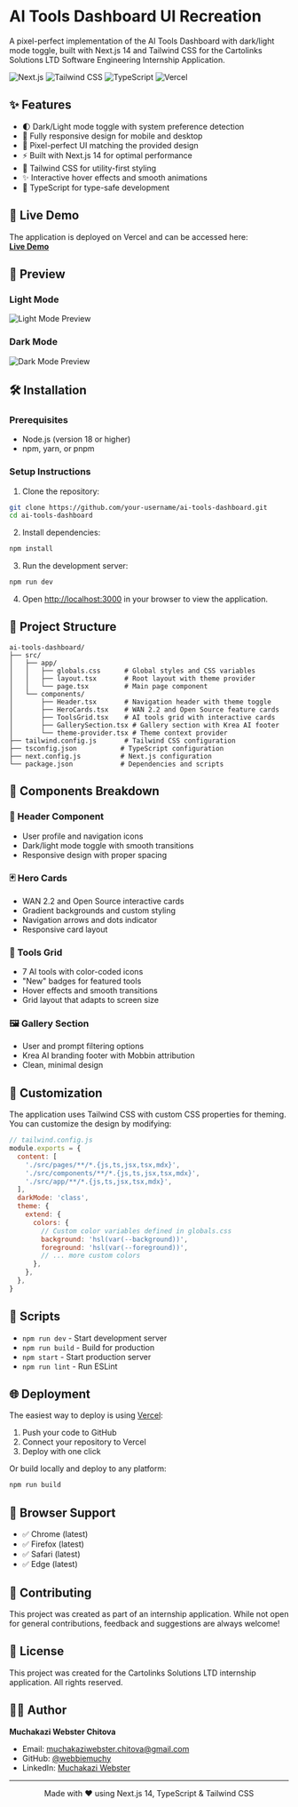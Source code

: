 # AI Tools Dashboard UI Recreation

A pixel-perfect implementation of the AI Tools Dashboard with dark/light mode toggle, built with Next.js 14 and Tailwind CSS for the Cartolinks Solutions LTD Software Engineering Internship Application.

![Next.js](https://img.shields.io/badge/Next.js-14.0.0-black?style=for-the-badge&logo=next.js)
![Tailwind CSS](https://img.shields.io/badge/Tailwind_CSS-3.3.0-38B2AC?style=for-the-badge&logo=tailwind-css)
![TypeScript](https://img.shields.io/badge/TypeScript-5.0%2B-3178C6?style=for-the-badge&logo=typescript&logoColor=white)
![Vercel](https://img.shields.io/badge/Deployed_on-Vercel-black?style=for-the-badge&logo=vercel)

## ✨ Features

- 🌓 Dark/Light mode toggle with system preference detection
- 📱 Fully responsive design for mobile and desktop
- 🎨 Pixel-perfect UI matching the provided design
- ⚡ Built with Next.js 14 for optimal performance
- 🎯 Tailwind CSS for utility-first styling
- ✨ Interactive hover effects and smooth animations
- 🔧 TypeScript for type-safe development

## 🚀 Live Demo

The application is deployed on Vercel and can be accessed here:  
**[Live Demo](https://ai-tools-dashboard.vercel.app)**

## 📸 Preview

### Light Mode
![Light Mode Preview](https://via.placeholder.com/800x400/f9fafb/1f2937?text=Light+Mode+Preview+-+AI+Tools+Dashboard)

### Dark Mode
![Dark Mode Preview](https://via.placeholder.com/800x400/111827/f9fafb?text=Dark+Mode+Preview+-+AI+Tools+Dashboard)

## 🛠️ Installation

### Prerequisites

- Node.js (version 18 or higher)
- npm, yarn, or pnpm

### Setup Instructions

1. Clone the repository:
```bash
git clone https://github.com/your-username/ai-tools-dashboard.git
cd ai-tools-dashboard
```

2. Install dependencies:
```bash
npm install
```

3. Run the development server:
```bash
npm run dev
```

4. Open [http://localhost:3000](http://localhost:3000) in your browser to view the application.

## 📁 Project Structure

```
ai-tools-dashboard/
├── src/
│   ├── app/
│   │   ├── globals.css      # Global styles and CSS variables
│   │   ├── layout.tsx       # Root layout with theme provider
│   │   └── page.tsx         # Main page component
│   └── components/
│       ├── Header.tsx       # Navigation header with theme toggle
│       ├── HeroCards.tsx    # WAN 2.2 and Open Source feature cards
│       ├── ToolsGrid.tsx    # AI tools grid with interactive cards
│       ├── GallerySection.tsx # Gallery section with Krea AI footer
│       └── theme-provider.tsx # Theme context provider
├── tailwind.config.js       # Tailwind CSS configuration
├── tsconfig.json           # TypeScript configuration
├── next.config.js          # Next.js configuration
└── package.json            # Dependencies and scripts
```

## 🎨 Components Breakdown

### 🎯 Header Component
- User profile and navigation icons
- Dark/light mode toggle with smooth transitions
- Responsive design with proper spacing

### 🃏 Hero Cards
- WAN 2.2 and Open Source interactive cards
- Gradient backgrounds and custom styling
- Navigation arrows and dots indicator
- Responsive card layout

### 🔧 Tools Grid
- 7 AI tools with color-coded icons
- "New" badges for featured tools
- Hover effects and smooth transitions
- Grid layout that adapts to screen size

### 🖼️ Gallery Section
- User and prompt filtering options
- Krea AI branding footer with Mobbin attribution
- Clean, minimal design

## 🎨 Customization

The application uses Tailwind CSS with custom CSS properties for theming. You can customize the design by modifying:

```javascript
// tailwind.config.js
module.exports = {
  content: [
    './src/pages/**/*.{js,ts,jsx,tsx,mdx}',
    './src/components/**/*.{js,ts,jsx,tsx,mdx}',
    './src/app/**/*.{js,ts,jsx,tsx,mdx}',
  ],
  darkMode: 'class',
  theme: {
    extend: {
      colors: {
        // Custom color variables defined in globals.css
        background: 'hsl(var(--background))',
        foreground: 'hsl(var(--foreground))',
        // ... more custom colors
      },
    },
  },
}
```

## 📝 Scripts

- `npm run dev` - Start development server
- `npm run build` - Build for production
- `npm start` - Start production server
- `npm run lint` - Run ESLint

## 🌐 Deployment

The easiest way to deploy is using [Vercel](https://vercel.com/new):

1. Push your code to GitHub
2. Connect your repository to Vercel
3. Deploy with one click

Or build locally and deploy to any platform:
```bash
npm run build
```

## 🔧 Browser Support

- ✅ Chrome (latest)
- ✅ Firefox (latest) 
- ✅ Safari (latest)
- ✅ Edge (latest)

## 🤝 Contributing

This project was created as part of an internship application. While not open for general contributions, feedback and suggestions are always welcome!

## 📄 License

This project was created for the Cartolinks Solutions LTD internship application. All rights reserved.

## 👨‍💻 Author

**Muchakazi Webster Chitova**  
- Email: muchakaziwebster.chitova@gmail.com
- GitHub: [@webbiemuchy](https://github.com/webbiemuchy)
- LinkedIn: [Muchakazi Webster]([https://linkedin.com/in/your-profile](https://www.linkedin.com/in/webster-muchakazi-1b06b6353))

---

<div align="center">
Made with ❤️ using Next.js 14, TypeScript & Tailwind CSS
</div>
